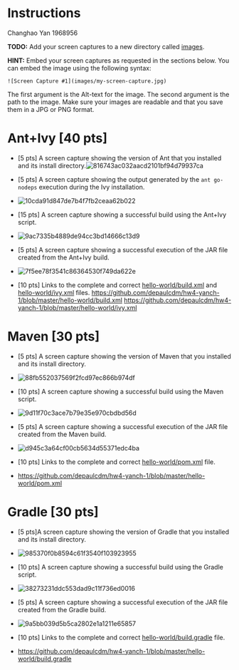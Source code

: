 # Instructions
Changhao Yan
1968956

**TODO:** Add your screen captures to a new directory called [images](images).

**HINT:** Embed your screen captures as requested in the sections below. You can embed the image using the following syntax:

```
![Screen Capture #1](images/my-screen-capture.jpg)
```

The first argument is the Alt-text for the image. The second argument is the path to the image. Make sure your images are readable and that you save them in a JPG or PNG format.

# Ant+Ivy [40 pts]
- [5 pts] A screen capture showing the version of Ant that you installed and its install directory.![816743ac032aacd2101bf94d79937ca](https://user-images.githubusercontent.com/78085774/154353757-83d6f2cb-a41a-42d1-b53d-bb41d5aa167e.png)

- [5 pts] A screen capture showing the output generated by the `ant go-nodeps` execution during the Ivy installation.
- ![10cda91d847de7b4f7fb2ceaa62b022](https://user-images.githubusercontent.com/78085774/154353788-f9b3ebb3-c843-4570-ac9f-301168e63ae4.png)

- [15 pts] A screen capture showing a successful build using the Ant+Ivy script.
- ![9ac7335b4889de94cc3bd14666c13d9](https://user-images.githubusercontent.com/78085774/154353805-7bb9e3d9-c332-4372-a582-0283404659fb.png)

- [5 pts] A screen capture showing a successful execution of the JAR file created from the Ant+Ivy build.
- ![7f5ee78f3541c86364530f749da622e](https://user-images.githubusercontent.com/78085774/154353820-de7d8d82-4e70-4dc6-a044-9c56a778f4c8.png)

- [10 pts] Links to the complete and correct [hello-world/build.xml](hello-world/build.xml) and [hello-world/ivy.xml](hello-world/ivy.xml) files.
https://github.com/depaulcdm/hw4-yanch-1/blob/master/hello-world/build.xml
https://github.com/depaulcdm/hw4-yanch-1/blob/master/hello-world/ivy.xml
# Maven [30 pts]
- [5 pts] A screen capture showing the version of Maven that you installed and its install directory.
- ![88fb552037569f2fcd97ec866b974df](https://user-images.githubusercontent.com/78085774/154354313-87b9ac46-419d-4fa3-8c4b-e6367ca4600f.png)

- [10 pts] A screen capture showing a successful build using the Maven script.
- ![9d11f70c3ace7b79e35e970cbdbd56d](https://user-images.githubusercontent.com/78085774/154354366-7ca6862e-8039-4a63-bdd9-9772635607d6.png)

- [5 pts] A screen capture showing a successful execution of the JAR file created from the Maven build.
- ![d945c3a64cf00cb5634d55371edc4ba](https://user-images.githubusercontent.com/78085774/154354389-ac28a276-a3de-4582-8502-345aa0d72499.png)

- [10 pts] Links to the complete and correct [hello-world/pom.xml](hello-world/pom.xml) file.
- https://github.com/depaulcdm/hw4-yanch-1/blob/master/hello-world/pom.xml

# Gradle [30 pts]
- [5 pts]A screen capture showing the version of Gradle that you installed and its install directory.
- ![985370f0b8594c61f3540f103923955](https://user-images.githubusercontent.com/78085774/154354553-b488c468-81af-4dc8-9873-45f50339cbd3.png)

- [10 pts] A screen capture showing a successful build using the Gradle script.
- ![38273231ddc553dad9c11f736ed0016](https://user-images.githubusercontent.com/78085774/154354578-eec59943-6fe5-4645-8bff-a4fea226f969.png)

- [5 pts] A screen capture showing a successful execution of the JAR file created from the Gradle build.
- ![9a5bb039d5b5ca2802e1a1211e65857](https://user-images.githubusercontent.com/78085774/154354600-f955f832-cb17-41a1-a253-12aba25c1f13.png)

- [10 pts] Links to the complete and correct [hello-world/build.gradle](hello-world/build.gradle) file.
- https://github.com/depaulcdm/hw4-yanch-1/blob/master/hello-world/build.gradle
